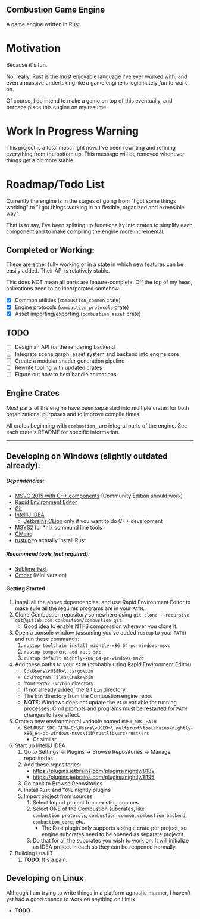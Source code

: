 Combustion Game Engine
----------------------

A game engine written in Rust.

# Motivation

Because it's fun.

No, really. Rust is the most enjoyable language I've ever worked with, and even a massive undertaking
like a game engine is legitimately *fun* to work on.
 
Of course, I do intend to make a game on top of this eventually, and perhaps place this engine on my resume. 

# Work In Progress Warning

This project is a total mess right now. I've been rewriting and refining everything from the bottom up. This message will be removed whenever things get a bit more stable.

# Roadmap/Todo List

Currently the engine is in the stages of going from "I got some things working" to "I got things working in an flexible, organized and extensible way".

That is to say, I've been splitting up functionality into crates to simplify each component and to make compiling the engine more incremental.

## Completed or Working:

These are either fully working or in a state in which new features can be easily added. Their API is relatively stable. 

This does NOT mean all parts are feature-complete. Off the top of my head, animations need to be incorporated somehow.

- [x] Common utilities (`combustion_common` crate)
- [x] Engine protocols (`combustion_protocols` crate)
- [x] Asset importing/exporting (`combustion_asset` crate)

## TODO

- [ ] Design an API for the rendering backend
- [ ] Integrate scene graph, asset system and backend into engine core
- [ ] Create a modular shader generation pipeline
- [ ] Rewrite tooling with updated crates
- [ ] Figure out how to best handle animations

## Engine Crates

Most parts of the engine have been separated into multiple crates for both organizational purposes and to improve compile times.

All crates beginning with `combustion_` are integral parts of the engine. See each crate's README for specific information.

-----
## Developing on Windows (slightly outdated already):

##### Dependencies:
* [MSVC 2015 with C++ components](https://www.visualstudio.com/vs/cplusplus/) (Community Edition should work)
* [Rapid Environment Editor](https://www.rapidee.com/en/about)
* [Git](https://git-scm.com/downloads)
* [IntelliJ IDEA](https://www.jetbrains.com/idea/)
    * [Jetbrains CLion](https://www.jetbrains.com/clion/) only if you want to do C++ development
* [MSYS2](https://msys2.github.io/) for *nix command line tools
* [CMake](https://cmake.org/download/)
* [rustup](https://www.rustup.rs/) to actually install Rust

##### Recommend tools (not required):
* [Sublime Text](https://www.sublimetext.com/)
* [Cmder](http://cmder.net/) (Mini version)

#### Getting Started

1. Install all the above dependencies, and use Rapid Environment Editor to make sure all the requires programs are in your `PATH`.
2. Clone Combustion repository somewhere using `git clone --recursive git@gitlab.com:combustion/combustion.git`
    * Good idea to enable NTFS compression wherever you clone it.
3. Open a console window (assuming you've added `rustup` to your `PATH`) and run these commands:
    1. `rustup toolchain install nightly-x86_64-pc-windows-msvc`
    2. `rustup component add rust-src`
    3. `rustup default nightly-x86_64-pc-windows-msvc`
4. Add these paths to your `PATH` (probably using Rapid Environment Editor)
    * `C:\Users\<USER>\.cargo\bin`
    * `C:\Program Files\CMake\bin`
    * Your `MSYS2` `usr/bin` directory
    * If not already added, the Git `bin` directory
    * The `bin` directory from the Combustion engine repo.
    * **NOTE:** Windows does not update the `PATH` variable for running processes. Cmd prompts and programs must be restarted for `PATH` changes to take effect. 
5. Crate a new environmental variable named `RUST_SRC_PATH`
    * Set `RUST_SRC_PATH=C:\Users\<USER>\.multirust\toolchains\nightly-x86_64-pc-windows-msvc\lib\rustlib\src\rust\src`
        * Or similar
6. Start up IntelliJ IDEA
    1. Go to Settings -> Plugins -> Browse Repositories -> Manage repositories
    2. Add these repositories:
        - https://plugins.jetbrains.com/plugins/nightly/8182
        - https://plugins.jetbrains.com/plugins/nightly/8195
    3. Go back to Browse Repositories
    4. Install `Rust` and `TOML` nightly plugins
    5. Import project from sources
        1. Select Import project from existing sources
        2. Select ONE of the Combustion subcrates, like `combustion_protocols`, `combustion_common`, `combustion_backend`, `combustion_core`, etc.
            * The Rust plugin only supports a single crate per project, so engine subcrates need to be opened as separate projects.
        3. Do that for all the subcrates you wish to work on. It will initialize an IDEA project in each so they can be reopened normally.
7. Building LuaJIT
    1. **TODO**: It's a pain.
    
## Developing on Linux

Although I am trying to write things in a platform agnostic manner, 
I haven't yet had a good chance to work on anything on Linux.

* **TODO**